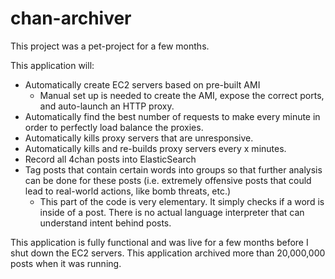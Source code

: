 # chan-archiver

This project was a pet-project for a few months.

This application will:

* Automatically create EC2 servers based on pre-built AMI
    * Manual set up is needed to create the AMI, expose the correct ports, and auto-launch an HTTP proxy.
* Automatically find the best number of requests to make every minute in order to perfectly load balance the proxies.
* Automatically kills proxy servers that are unresponsive.
* Automatically kills and re-builds proxy servers every x minutes.
* Record all 4chan posts into ElasticSearch
* Tag posts that contain certain words into groups so that further analysis can be done for these posts (i.e. extremely offensive posts that could lead to real-world actions, like bomb threats, etc.)
    * This part of the code is very elementary. It simply checks if a word is inside of a post. There is no actual language interpreter that can understand intent behind posts.

This application is fully functional and was live for a few months before I shut down the EC2 servers. This application archived more than 20,000,000 posts when it was running.
